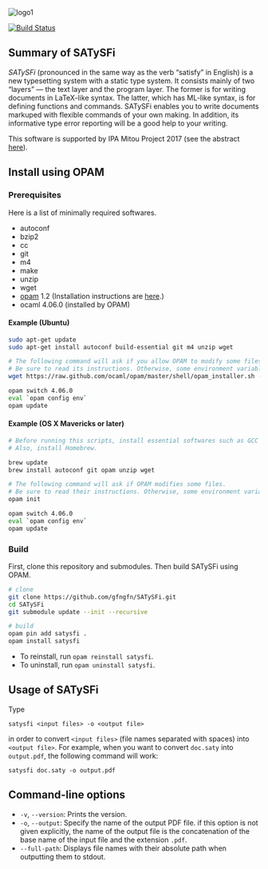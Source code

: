 ![logo1](https://raw.githubusercontent.com/wiki/gfngfn/SATySFi/img/satysfi-logo.png)

[![Build Status](https://travis-ci.org/gfngfn/SATySFi.svg?branch=master)](https://travis-ci.org/gfngfn/SATySFi)

## Summary of SATySFi

*SATySFi* (pronounced in the same way as the verb “satisfy” in English) is a new typesetting system with a static type system. It consists mainly of two “layers” ― the text layer and the program layer. The former is for writing documents in LaTeX-like syntax. The latter, which has ML-like syntax, is for defining functions and commands. SATySFi enables you to write documents markuped with flexible commands of your own making. In addition, its informative type error reporting will be a good help to your writing.

This software is supported by IPA Mitou Project 2017 (see the abstract [here](https://www.ipa.go.jp/jinzai/mitou/2017/gaiyou_t-4.html)).

## Install using OPAM

### Prerequisites

Here is a list of minimally required softwares.

* autoconf
* bzip2
* cc
* git
* m4
* make
* unzip
* wget
* [opam](https://opam.ocaml.org/) 1.2 (Installation instructions are [here](https://opam.ocaml.org/doc/Install.html).)
* ocaml 4.06.0 (installed by OPAM)

#### Example (Ubuntu)

```sh
sudo apt-get update
sudo apt-get install autoconf build-essential git m4 unzip wget

# The following command will ask if you allow OPAM to modify some files (e.g. ~/.bash_profile).
# Be sure to read its instructions. Otherwise, some environment variables won't be set.
wget https://raw.github.com/ocaml/opam/master/shell/opam_installer.sh -O - | sh -s /usr/local/bin

opam switch 4.06.0
eval `opam config env`
opam update
```

#### Example (OS X Mavericks or later)

```sh
# Before running this scripts, install essential softwares such as GCC and Make. They can be installed from Xcode Command Line Tools.
# Also, install Homebrew.

brew update
brew install autoconf git opam unzip wget

# The following command will ask if OPAM modifies some files.
# Be sure to read their instructions. Otherwise, some environment variables won't be set.
opam init

opam switch 4.06.0
eval `opam config env`
opam update
```

### Build

First, clone this repository and submodules. Then build SATySFi using OPAM.

```sh
# clone
git clone https://github.com/gfngfn/SATySFi.git
cd SATySFi
git submodule update --init --recursive

# build
opam pin add satysfi .
opam install satysfi
```

* To reinstall, run `opam reinstall satysfi`.
* To uninstall, run `opam uninstall satysfi`.

<!--
### Manual build of SATySFi

1. Install ocamlbuild, ocamlfind, and Menhir.
2. In repository, run `make`.
3. `macrodown` should then be available under the diretory.
4. Run `make install` to install `satysfi` as `/usr/local/bin/satysfi`.
5. Run `make install-lib` to create a symbolic link for the library.

You can modify the directory for the installation by specifying `PREFIX` like `sudo make install PREFIX=/usr/bin`. the symbolic link for the SATySFi library will be created as `/usr/local/lib-satysfi -> DIR/lib-satysfi` where `DIR` is the top directory of the repository.
-->

<!--
### Download release from GitHub

See [release page](https://github.com/gfngfn/Macrodown/releases)
-->

## Usage of SATySFi

Type

    satysfi <input files> -o <output file>

in order to convert `<input files>` (file names separated with spaces) into `<output file>`. For example, when you want to convert `doc.saty` into `output.pdf`, the following command will work:

    satysfi doc.saty -o output.pdf

## Command-line options

* `-v`, `--version`: Prints the version.
* `-o`, `--output`: Specify the name of the output PDF file. if this option is not given explicitly, the name of the output file is the concatenation of the base name of the input file and the extension `.pdf`.
* `--full-path`: Displays file names with their absolute path when outputting them to stdout.
